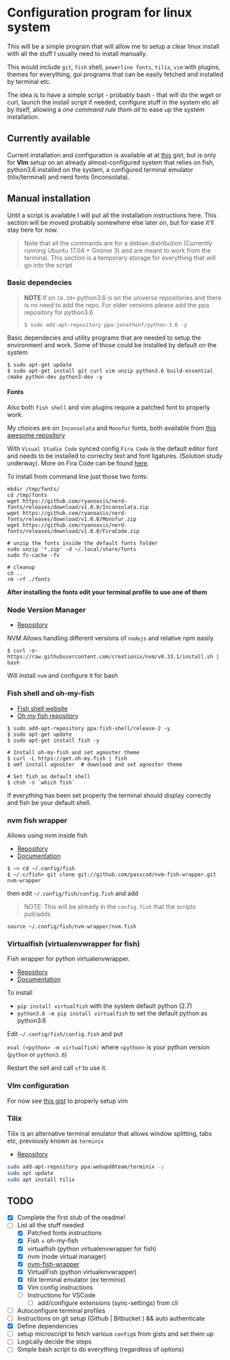 # Configuration program for linux system

This will be a simple program that will allow me to setup a clear linux install with all the stuff I usually need to install manually.

This would include `git`, `fish` shell, `powerline fonts`, `tilix`, `vim` with plugins, themes for everything, gui programs that can be easily fetched and installed by terminal etc.

The idea is to have a simple script - probably bash - that will do the wget or curl, launch the install script if needed, configure stuff in the system etc all by itself, allowing a _one command rule them all_ to ease up the system installation.

## Currently available

Current installation and configuration is available at at [this](https://gist.github.com/dinghino/0f081500fdbb98b9db85a4cb3d3330b9) gist, but is only for **VIm** setup on an already almost-configured system that relies on fish, python3.6 installed on the system, a configured terminal emulator (tilix/terminal) and nerd fonts (Inconsolata).

## Manual installation
Until a script is available I will put all the installation instructions here. This section will be moved probably somewhere else later on, but for ease it'll stay here for now.

> Note that all the commands are for a debian distribution (Currently running Ubuntu 17.04 + Gnome 3) and are meant to work from the terminal.
This section is a temporary storage for everything that will go into the script

### Basic dependecies

> **NOTE**
> If on `16.10+` python3.6 is on the universe repositories and there is no need to add the repo. For older versions please add the ppa repository for python3.6
>    ```
>    $ sudo add-apt-repository ppa:jonathonf/python-3.6 -y
>    ```

Basic dependecies and utility programs that are needed to setup the environment and work. Some of those could be
installed by default on the system

    $ sudo apt-get update
    $ sudo apt-get install git curl vim unzip python3.6 build-essential cmake python-dev python3-dev -y

#### Fonts
Also both `fish shell` and vim plugins require a patched font to properly work.

My choices are on `Inconsolata` and `Monofur` fonts, both available from [this awesome repository](https://github.com/ryanoasis/nerd-fonts)

With `Visual Studio Code` synced config `Fira Code` is the default editor font and needs to be installed to correclty text and font ligatures. (Solution study underway).
More on Fira Code can be found [here](https://github.com/tonsky/FiraCode).

To install from command line just those two fonts:
 
    mkdir /tmp/fonts/
    cd /tmp/fonts
    wget https://github.com/ryanoasis/nerd-fonts/releases/download/v1.0.0/Inconsolata.zip
    wget https://github.com/ryanoasis/nerd-fonts/releases/download/v1.0.0/Monofur.zip
    wget https://github.com/ryanoasis/nerd-fonts/releases/download/v1.0.0/FiraCode.zip

    # unzip the fonts inside the default fonts folder
    sudo unzip '*.zip' -d ~/.local/share/fonts
    sudo fc-cache -fv
    
    # cleanup
    cd ..
    rm -rf ./fonts

**After installing the fonts edit your terminal profile to use one of them**

### **N**ode **V**ersion **M**anager

* [Repository](https://github.com/creationix/nvm)

NVM Allows handling different versions of `nodejs` and relative npm easily

    $ curl -o- https://raw.githubusercontent.com/creationix/nvm/v0.33.1/install.sh | bash

Will install `nvm` and configure it for bash

### Fish shell and oh-my-fish

* [Fish shell website](https://fishshell.com/)
* [Oh my fish repository](https://github.com/oh-my-fish/oh-my-fish)
```
$ sudo add-apt-repository ppa:fish-shell/release-2 -y
$ sudo apt-get update
$ sudo apt-get install fish -y

# Install oh-my-fish and set agnoster theme
$ curl -L https://get.oh-my.fish | fish
$ omf install agnoster  # download and set agnoster theme

# Set fish as default shell
$ chsh -s `which fish`
```
If everything has been set properly the terminal should display correctly and fish be your default shell.

### nvm fish wrapper
Allows using nvm inside fish
* [Repository](https://github.com/passcod/nvm-fish-wrapper)
* [Documentation]()
```b
$ ~> cd ~/.config/fish
$ ~/.c/fish> git clone git://github.com/passcod/nvm-fish-wrapper.git nvm-wrapper
```

then edit `~/.config/fish/config.fish` and add
> NOTE: This will be already in the `config.fish` that the scripts pull/adds

    source ~/.config/fish/nvm-wrapper/nvm.fish

### Virtualfish (virtualenvwrapper for fish)

Fish wrapper for python virtualenvwrapper. 
* [Repository](https://github.com/adambrenecki/virtualfish)
* [Documentation](http://virtualfish.readthedocs.org/en/latest/)

To install 
* `pip install virtualfish` with the system default python (2.7)
* `python3.6 -m pip install virtualfish` to set the default python as python3.6

Edit `~/.config/fish/config.fish` and put

`eval (<python> -m virtualfish)` where `<python>` is your python version (`python` or `python3.6`)

Restart the sell and call `vf` to use it.


### VIm configuration

For now see [this gist](https://gist.github.com/dinghino/0f081500fdbb98b9db85a4cb3d3330b9) to properly setup vim


### Tilix

Tilix is an alternative terminal emulator that allows window splitting, tabs etc, previously known as `terminix`
* [Repository](https://github.com/gnunn1/tilix)

```bash
sudo add-apt-repository ppa:webupd8team/terminix -y
sudo apt update
sudo apt install tilix
```
## **TODO**

* [x] Complete the first stub of the readme!
* [ ] List all the stuff needed
  * [x] Patched fonts instructions
  * [x] Fish + oh-my-fish
  * [x] virtualfish (python virtualenvwrapper for fish)
  * [x] nvm (node virtual manager)
  * [x] [nvm-fish-wrapper](https://github.com/passcod/nvm-fish-wrapper)
  * [x] VirtualFish (python virtualenvwrapper)
  * [x] tilix terminal emulator (ex terminix)
  * [x] Vim config instructions
  * [ ] Instructions for VSCode
    * [ ] add/configure extensions (sync-settings) from cli
* [ ] Autoconfigure terminal profiles
* [ ] Instructions on git setup (Github | Bitbucket ) && auto authenticate
* [x] Define dependencies
* [ ] setup microscript to fetch various `config`s from gists and set them up
* [ ] Logically decide the steps
* [ ] Simple bash script to do everything (regardless of options)
